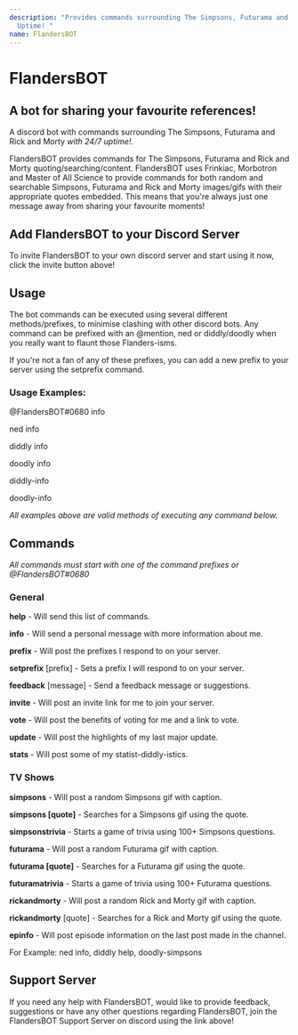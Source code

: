```yaml
---
description: "Provides commands surrounding The Simpsons, Futurama and Rick and Morty. 24/7
  Uptime! "
name: FlandersBOT
---
```


# FlandersBOT
## A bot for sharing your favourite references! 

A discord bot with commands surrounding The Simpsons, Futurama and Rick and Morty *with 24/7 uptime!.*

FlandersBOT provides commands for The Simpsons, Futurama and Rick and Morty quoting/searching/content. FlandersBOT uses Frinkiac, Morbotron and Master of All Science to provide commands for both random and searchable Simpsons, Futurama and Rick and Morty images/gifs with their appropriate quotes embedded.
This means that you're always just one message away from sharing your favourite moments!

## Add FlandersBOT to your Discord Server
To invite FlandersBOT to your own discord server and start using it now, click the invite button above!

## Usage
The bot commands can be executed using several different methods/prefixes, to minimise clashing with other discord bots. Any command can be prefixed with an @mention, ned or diddly/doodly when you really want to flaunt those Flanders-isms.

If you're not a fan of any of these prefixes, you can add a new prefix to your server using the setprefix command.

### Usage Examples:

@FlandersBOT#0680 info

ned info   

diddly info   

doodly info   

diddly-info    

doodly-info   
  
*All examples above are valid methods of executing any command below.*

## Commands
*All commands must start with one of the command prefixes or @FlandersBOT#0680*

### General

**help** - Will send this list of commands.  

**info** - Will send a personal message with more information about me.  

**prefix** - Will post the prefixes I respond to on your server.  

**setprefix** [prefix] - Sets a prefix I will respond to on your server. 

**feedback** [message] - Send a feedback message or suggestions.  

**invite** - Will post an invite link for me to join your server.  

**vote** - Will post the benefits of voting for me and a link to vote.  

**update** - Will post the highlights of my last major update.  

**stats** - Will post some of my statist-diddly-istics.  


### TV Shows

**simpsons** - Will post a random Simpsons gif with caption.  

**simpsons [quote]** - Searches for a Simpsons gif using the quote.  

**simpsonstrivia** - Starts a game of trivia using 100+ Simpsons questions.  


**futurama** - Will post a random Futurama gif with caption.  

**futurama [quote]** - Searches for a Futurama gif using the quote.  

**futuramatrivia** - Starts a game of trivia using 100+ Futurama questions.  


**rickandmorty** - Will post a random Rick and Morty gif with caption.  

**rickandmorty** [quote] - Searches for a Rick and Morty gif using the quote.  


**epinfo** - Will post episode information on the last post made in the channel.  

For Example: ned info, diddly help, doodly-simpsons

## Support Server

If you need any help with FlandersBOT, would like to provide feedback, suggestions or have any other questions regarding FlandersBOT, join the FlandersBOT Support Server on discord using the 
link above!
